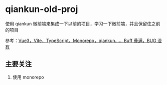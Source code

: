 # qiankun-old-proj

使用 qiankun 微前端来集成一下以前的项目，学习一下微前端，并且保留住之前的项目

参考：[Vue3，Vite，TypeScript，Monorepo，qiankun...... Buff 叠满，BUG 没有](https://juejin.cn/post/7087832130901770247)

## 主要关注

1. 使用 monorepo
